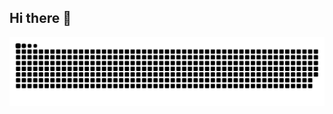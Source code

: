 ## Hi there 👋

<p align="center">
  <img src="https://raw.githubusercontent.com/ThreatHunterSec/ThreatHunterSec/main/dist/github-contribution-grid-snake-pacman.svg" alt="Animação Pac-Man das Contribuições">
</p>
<!--
**ThreatHunterSec/ThreatHunterSec** is a ✨ _special_ ✨ repository because its `README.md` (this file) appears on your GitHub profile.

Here are some ideas to get you started:

- 🔭 I’m currently working on ...
- 🌱 I’m currently learning ...
- 👯 I’m looking to collaborate on ...
- 🤔 I’m looking for help with ...
- 💬 Ask me about ...
- 📫 How to reach me: ...
- 😄 Pronouns: ...
- ⚡ Fun fact: ...
-->
